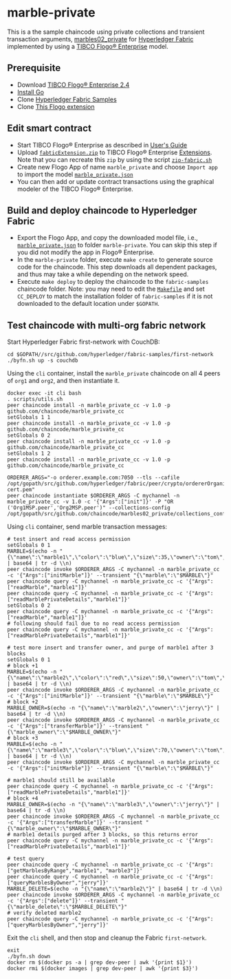 # marble-private
This is a the sample chaincode using private collections and transient transaction arguments, [marbles02_private](https://github.com/hyperledger/fabric-samples/tree/release-1.4/chaincode/marbles02_private) for [Hyperledger Fabric](https://www.hyperledger.org/projects/fabric) implemented by using a [TIBCO Flogo® Enterprise](https://docs.tibco.com/products/tibco-flogo-enterprise-2-4-0) model.

## Prerequisite
- Download [TIBCO Flogo® Enterprise 2.4](https://edelivery.tibco.com/storefront/eval/tibco-flogo-enterprise/prod11810.html)
- [Install Go](https://golang.org/doc/install)
- Clone [Hyperledger Fabric Samples](https://github.com/hyperledger/fabric-samples)
- Clone [This Flogo extension](https://github.com/yxuco/flogo-enterprise-app)

## Edit smart contract
- Start TIBCO Flogo® Enterprise as described in [User's Guide](https://docs.tibco.com/pub/flogo/2.4.0/doc/pdf/TIB_flogo_2.4_users_guide.pdf?id=1)
- Upload [`fabticExtension.zip`](https://github.com/yxuco/flogo-enterprise-app/blob/master/fabricExtension.zip) to TIBCO Flogo® Enterprise [Extensions](http://localhost:8090/wistudio/extensions).  Note that you can recreate this `zip` by using the script [`zip-fabric.sh`](https://github.com/yxuco/flogo-enterprise-app/blob/master/zip-fabric.sh)
- Create new Flogo App of name `marble_private` and choose `Import app` to import the model [`marble_private.json`](https://github.com/yxuco/flogo-enterprise-app/blob/master/marble-private/marble_private.json)
- You can then add or update contract transactions using the graphical modeler of the TIBCO Flogo® Enterprise.

## Build and deploy chaincode to Hyperledger Fabric
- Export the Flogo App, and copy the downloaded model file, i.e., [`marble_private.json`](https://github.com/yxuco/flogo-enterprise-app/blob/master/marble-private/marble_private.json) to folder `marble-private`.  You can skip this step if you did not modify the app in Flogo® Enterprise.
- In the `marble-private` folder, execute `make create` to generate source code for the chaincode.  This step downloads all dependent packages, and thus may take a while depending on the network speed.
- Execute `make deploy` to deploy the chaincode to the `fabric-samples` chaincode folder.  Note: you may need to edit the [`Makefile`](https://github.com/yxuco/flogo-enterprise-app/blob/master/marble-private/Makefile) and set `CC_DEPLOY` to match the installation folder of `fabric-samples` if it is not downloaded to the default location under `$GOPATH`.

## Test chaincode with multi-org fabric network
Start Hyperledger Fabric first-network with CouchDB:
```
cd $GOPATH//src/github.com/hyperledger/fabric-samples/first-network
./byfn.sh up -s couchdb
```
Using the `cli` container, install the `marble_private` chaincode on all 4 peers of `org1` and `org2`, and then instantiate it.
```
docker exec -it cli bash
. scripts/utils.sh
peer chaincode install -n marble_private_cc -v 1.0 -p github.com/chaincode/marble_private_cc
setGlobals 1 1
peer chaincode install -n marble_private_cc -v 1.0 -p github.com/chaincode/marble_private_cc
setGlobals 0 2
peer chaincode install -n marble_private_cc -v 1.0 -p github.com/chaincode/marble_private_cc
setGlobals 1 2
peer chaincode install -n marble_private_cc -v 1.0 -p github.com/chaincode/marble_private_cc

ORDERER_ARGS="-o orderer.example.com:7050 --tls --cafile /opt/gopath/src/github.com/hyperledger/fabric/peer/crypto/ordererOrganizations/example.com/orderers/orderer.example.com/msp/tlscacerts/tlsca.example.com-cert.pem"
peer chaincode instantiate $ORDERER_ARGS -C mychannel -n marble_private_cc -v 1.0 -c '{"Args":["init"]}' -P "OR ('Org1MSP.peer','Org2MSP.peer')" --collections-config /opt/gopath/src/github.com/chaincode/marbles02_private/collections_config.json
```
Using `cli` container, send marble transaction messages:
```
# test insert and read access permission
setGlobals 0 1
MARBLE=$(echo -n "{\"name\":\"marble1\",\"color\":\"blue\",\"size\":35,\"owner\":\"tom\",\"price\":99}" | base64 | tr -d \\n)
peer chaincode invoke $ORDERER_ARGS -C mychannel -n marble_private_cc -c '{"Args":["initMarble"]}' --transient "{\"marble\":\"$MARBLE\"}"
peer chaincode query -C mychannel -n marble_private_cc -c '{"Args":["readMarble","marble1"]}'
peer chaincode query -C mychannel -n marble_private_cc -c '{"Args":["readMarblePrivateDetails","marble1"]}'
setGlobals 0 2
peer chaincode query -C mychannel -n marble_private_cc -c '{"Args":["readMarble","marble1"]}'
# following should fail due to no read access permission 
peer chaincode query -C mychannel -n marble_private_cc -c '{"Args":["readMarblePrivateDetails","marble1"]}'

# test more insert and transfer owner, and purge of marble1 after 3 blocks
setGlobals 0 1
# block +1
MARBLE=$(echo -n "{\"name\":\"marble2\",\"color\":\"red\",\"size\":50,\"owner\":\"tom\",\"price\":199}" | base64 | tr -d \\n)
peer chaincode invoke $ORDERER_ARGS -C mychannel -n marble_private_cc -c '{"Args":["initMarble"]}' --transient "{\"marble\":\"$MARBLE\"}"
# block +2
MARBLE_OWNER=$(echo -n "{\"name\":\"marble2\",\"owner\":\"jerry\"}" | base64 | tr -d \\n)
peer chaincode invoke $ORDERER_ARGS -C mychannel -n marble_private_cc -c '{"Args":["transferMarble"]}' --transient "{\"marble_owner\":\"$MARBLE_OWNER\"}"
# block +3
MARBLE=$(echo -n "{\"name\":\"marble3\",\"color\":\"blue\",\"size\":70,\"owner\":\"tom\",\"price\":299}" | base64 | tr -d \\n)
peer chaincode invoke $ORDERER_ARGS -C mychannel -n marble_private_cc -c '{"Args":["initMarble"]}' --transient "{\"marble\":\"$MARBLE\"}"

# marble1 should still be available
peer chaincode query -C mychannel -n marble_private_cc -c '{"Args":["readMarblePrivateDetails","marble1"]}'
# block +4
MARBLE_OWNER=$(echo -n "{\"name\":\"marble3\",\"owner\":\"jerry\"}" | base64 | tr -d \\n)
peer chaincode invoke $ORDERER_ARGS -C mychannel -n marble_private_cc -c '{"Args":["transferMarble"]}' --transient "{\"marble_owner\":\"$MARBLE_OWNER\"}"
# marble1 details purged after 3 blocks, so this returns error
peer chaincode query -C mychannel -n marble_private_cc -c '{"Args":["readMarblePrivateDetails","marble1"]}'

# test query
peer chaincode query -C mychannel -n marble_private_cc -c '{"Args":["getMarblesByRange","marble1", "marble3"]}'
peer chaincode query -C mychannel -n marble_private_cc -c '{"Args":["queryMarblesByOwner","jerry"]}'
MARBLE_DELETE=$(echo -n "{\"name\":\"marble2\"}" | base64 | tr -d \\n)
peer chaincode invoke $ORDERER_ARGS -C mychannel -n marble_private_cc -c '{"Args":["delete"]}' --transient "{\"marble_delete\":\"$MARBLE_DELETE\"}"
# verify deleted marble2
peer chaincode query -C mychannel -n marble_private_cc -c '{"Args":["queryMarblesByOwner","jerry"]}'
```

Exit the `cli` shell, and then stop and cleanup the Fabric `first-network`.
```
exit
./byfn.sh down
docker rm $(docker ps -a | grep dev-peer | awk '{print $1}')
docker rmi $(docker images | grep dev-peer | awk '{print $3}')
```
